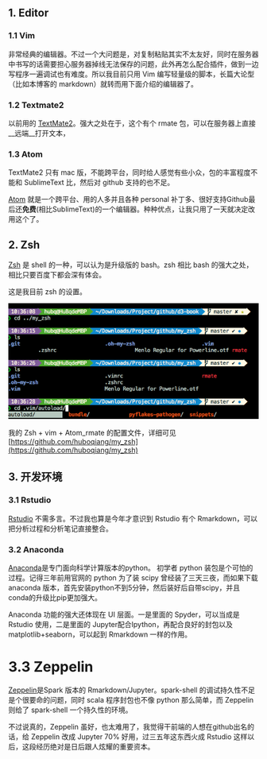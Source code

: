 ## 1. Editor

### 1.1 Vim
非常经典的编辑器。不过一个大问题是，对复制粘贴其实不太友好，同时在服务器中书写的话需要担心服务器掉线无法保存的问题，此外再怎么配合插件，做到一边写程序一遍调试也有难度。所以我目前只用 Vim 编写轻量级的脚本，长篇大论型（比如本博客的 markdown）就转而用下面介绍的编辑器了。

### 1.2 Textmate2
以前用的 [TextMate2](https://macromates.com/)。强大之处在于，这个有个 rmate 包，可以在服务器上直接__远端__打开文本，


### 1.3 Atom
TextMate2 只有 mac 版，不能跨平台，同时给人感觉有些小众，包的丰富程度不能和 SublimeText 比，然后对 github 支持的也不足。

[Atom](https://atom.io) 就是一个跨平台、用的人多并且各种 personal 补丁多、很好支持Github最后还**免费**(相比SublimeText)的一个编辑器。种种优点，让我只用了一天就决定改用这个了。

## 2. Zsh
[Zsh](http://ohmyz.sh/) 是 shell 的一种，可以认为是升级版的 bash。zsh 相比 bash 的强大之处，相比只要百度下都会深有体会。

这是我目前 zsh 的设置。

![png](/images/Fig_zsh.png)

我的 Zsh + vim + Atom_rmate 的配置文件，详细可见 [https://github.com/huboqiang/my_zsh](https://github.com/huboqiang/my_zsh)

## 3. 开发环境

### 3.1 Rstudio
[Rstudio](https://www.rstudio.com/products/rstudio/download/) 不需多言。不过我也算是今年才意识到 Rstudio 有个 Rmarkdown，可以把分析过程和分析笔记直接整合。

### 3.2 Anaconda
[Anaconda](https://www.continuum.io/)是专门面向科学计算版本的python。 初学者 python 装包是个可怕的过程。记得三年前用官网的 python 为了装 scipy 曾经装了三天三夜，而如果下载 anaconda 版本，首先安装python不到5分钟，然后装好后自带scipy，并且conda的升级比pip更加强大。

Anaconda 功能的强大还体现在 UI 层面。一是里面的 Spyder，可以当成是 Rstudio 使用，二是里面的 Jupyter配合Ipython，再配合良好的封包以及 matplotlib+seaborn，可以起到 Rmarkdown 一样的作用。

# 3.3 Zeppelin
[Zeppelin](https://zeppelin.incubator.apache.org/)是Spark 版本的 Rmarkdown/Jupyter。spark-shell 的调试持久性不足是个很要命的问题，同时 scala 程序封包也不像 python 那么简单，而 Zeppelin 则给了 spark-shell 一个持久性的环境。

不过说真的，Zeppelin 虽好，也太难用了，我觉得干前端的人想在github出名的话，给 Zeppelin 改成 Jupyter 70% 好用，过三五年这东西火成 Rstudio 这样以后，这段经历绝对是日后跟人炫耀的重要资本。
